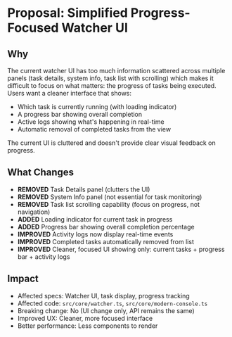 # Proposal: Simplified Progress-Focused Watcher UI

## Why
The current watcher UI has too much information scattered across multiple panels (task details, system info, task list with scrolling) which makes it difficult to focus on what matters: the progress of tasks being executed. Users want a cleaner interface that shows:
- Which task is currently running (with loading indicator)
- A progress bar showing overall completion
- Active logs showing what's happening in real-time
- Automatic removal of completed tasks from the view

The current UI is cluttered and doesn't provide clear visual feedback on progress.

## What Changes
- **REMOVED** Task Details panel (clutters the UI)
- **REMOVED** System Info panel (not essential for task monitoring)
- **REMOVED** Task list scrolling capability (focus on progress, not navigation)
- **ADDED** Loading indicator for current task in progress
- **ADDED** Progress bar showing overall completion percentage
- **IMPROVED** Activity logs now display real-time events
- **IMPROVED** Completed tasks automatically removed from list
- **IMPROVED** Cleaner, focused UI showing only: current tasks + progress bar + activity logs

## Impact
- Affected specs: Watcher UI, task display, progress tracking
- Affected code: `src/core/watcher.ts`, `src/core/modern-console.ts`
- Breaking change: No (UI change only, API remains the same)
- Improved UX: Cleaner, more focused interface
- Better performance: Less components to render

